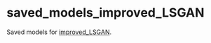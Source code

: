 # saved_models_improved_LSGAN

Saved models for [improved_LSGAN](https://github.com/xudonmao/improved_LSGAN).
